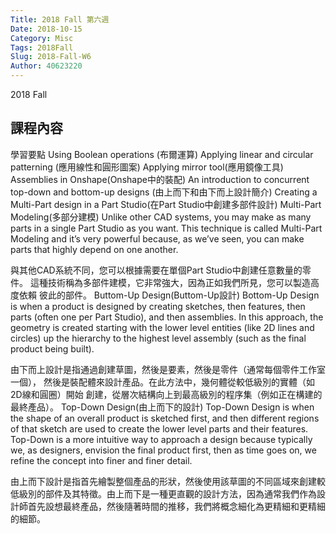 ```yaml
---
Title: 2018 Fall 第六週
Date: 2018-10-15
Category: Misc
Tags: 2018Fall
Slug: 2018-Fall-W6
Author: 40623220
---
```


2018 Fall 

<!-- PELICAN_END_SUMMARY -->

課程內容
----
學習要點
Using Boolean operations (布爾運算)
Applying linear and circular patterning (應用線性和圓形圖案)
Applying mirror tool(應用鏡像工具)
Assemblies in Onshape(Onshape中的裝配)
An introduction to concurrent top-down and bottom-up designs (由上而下和由下而上設計簡介)
Creating a Multi-Part design in a Part Studio(在Part Studio中創建多部件設計)
Multi-Part Modeling(多部分建模)
Unlike other CAD systems, you may make as many parts in a single Part Studio as you want. This technique is called Multi-Part Modeling and it’s very powerful because, as we’ve seen, you can make parts that highly depend on one another. 

與其他CAD系統不同，您可以根據需要在單個Part Studio中創建任意數量的零件。
這種技術稱為多部件建模，它非常強大，因為正如我們所見，您可以製造高度依賴
彼此的部件。
Buttom-Up Design(Buttom-Up設計)
Bottom-Up Design is when a product is designed by creating sketches, then features, then parts (often one per Part Studio), and then assemblies. In this approach, the geometry is created starting with the lower level entities (like 2D lines and circles) up the hierarchy to the highest level assembly (such as the final product being built).

由下而上設計是指通過創建草圖，然後是要素，然後是零件（通常每個零件工作室一個），
然後是裝配體來設計產品。在此方法中，幾何體從較低級別的實體（如2D線和圓圈）開始
創建，從層次結構向上到最高級別的程序集（例如正在構建的最終產品）。
Top-Down Design(由上而下的設計)
Top-Down Design is when the shape of an overall product is sketched first, and then different regions of that sketch are used to create the lower level parts and their features. Top-Down is a more intuitive way to approach a design because typically we, as designers, envision the final product first, then as time goes on, we refine the concept into finer and finer detail.

由上而下設計是指首先繪製整個產品的形狀，然後使用該草圖的不同區域來創建較低級別的部件及其特徵。由上而下是一種更直觀的設計方法，因為通常我們作為設計師首先設想最終產品，然後隨著時間的推移，我們將概念細化為更精細和更精細的細節。

